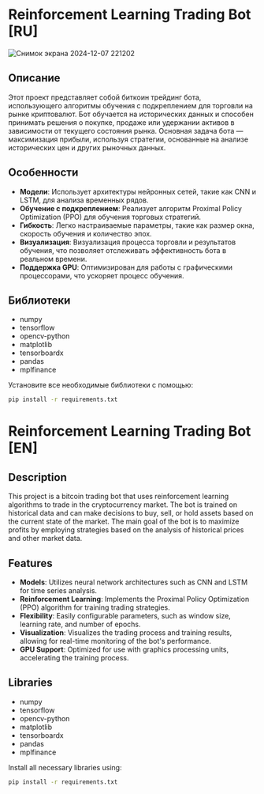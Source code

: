 # Reinforcement Learning Trading Bot [RU]

![Снимок экрана 2024-12-07 221202](https://github.com/user-attachments/assets/0479520a-0e53-4d03-bce2-b950bfb93196)


## Описание

Этот проект представляет собой биткоин трейдинг бота, использующего алгоритмы обучения с подкреплением для торговли на рынке криптовалют. Бот обучается на исторических данных и способен принимать решения о покупке, продаже или удержании активов в зависимости от текущего состояния рынка. Основная задача бота — максимизация прибыли, используя стратегии, основанные на анализе исторических цен и других рыночных данных.

## Особенности

- **Модели**: Использует архитектуры нейронных сетей, такие как CNN и LSTM, для анализа временных рядов.
- **Обучение с подкреплением**: Реализует алгоритм Proximal Policy Optimization (PPO) для обучения торговых стратегий.
- **Гибкость**: Легко настраиваемые параметры, такие как размер окна, скорость обучения и количество эпох.
- **Визуализация**: Визуализация процесса торговли и результатов обучения, что позволяет отслеживать эффективность бота в реальном времени.
- **Поддержка GPU**: Оптимизирован для работы с графическими процессорами, что ускоряет процесс обучения.

## Библиотеки

- numpy
- tensorflow
- opencv-python
- matplotlib
- tensorboardx
- pandas
- mplfinance

Установите все необходимые библиотеки с помощью:

```bash
pip install -r requirements.txt
```
###

# Reinforcement Learning Trading Bot [EN]

## Description

This project is a bitcoin trading bot that uses reinforcement learning algorithms to trade in the cryptocurrency market. The bot is trained on historical data and can make decisions to buy, sell, or hold assets based on the current state of the market. The main goal of the bot is to maximize profits by employing strategies based on the analysis of historical prices and other market data.

## Features

- **Models**: Utilizes neural network architectures such as CNN and LSTM for time series analysis.
- **Reinforcement Learning**: Implements the Proximal Policy Optimization (PPO) algorithm for training trading strategies.
- **Flexibility**: Easily configurable parameters, such as window size, learning rate, and number of epochs.
- **Visualization**: Visualizes the trading process and training results, allowing for real-time monitoring of the bot's performance.
- **GPU Support**: Optimized for use with graphics processing units, accelerating the training process.

## Libraries

- numpy
- tensorflow
- opencv-python
- matplotlib
- tensorboardx
- pandas
- mplfinance

Install all necessary libraries using:

```bash
pip install -r requirements.txt
```
